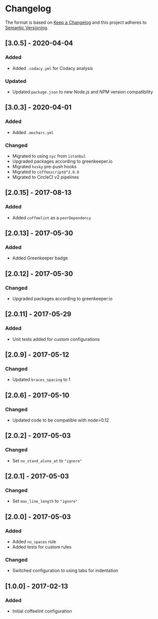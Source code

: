 # Changelog

The format is based on [Keep a Changelog](http://keepachangelog.com/)
and this project adheres to [Semantic Versioning](http://semver.org/).

## [3.0.5] - 2020-04-04
### Added
- Added `.codacy.yml` for Codacy analysis

### Updated
- Updated `package.json` to new Node.js and NPM version compatibility

## [3.0.3] - 2020-04-01
### Added
- Added `.mocharc.yml`

### Changed
- Migrated to using `nyc` from `istanbul`
- Upgraded packages according to greenkeeper.io
- Migrated `husky` pre-push hooks
- Migrated to `coffeescript@^2.0.0`
- Migrated to CircleCI v2 pipelines

## [2.0.15] - 2017-08-13
### Added
- Added `coffeelint` as a `peerDependency`

## [2.0.13] - 2017-05-30
### Added
- Added Greenkeeper badge

## [2.0.12] - 2017-05-30
### Changed
- Upgraded packages according to greenkeeper.io

## [2.0.11] - 2017-05-29
### Added
- Unit tests added for custom configurations

## [2.0.9] - 2017-05-12
### Changed
- Updated `braces_spacing` to 1

## [2.0.6] - 2017-05-10
### Changed
- Updated code to be compatible with node>0.12

## [2.0.2] - 2017-05-03
### Changed
- Set `no_stand_alone_at` to `"ignore"`

## [2.0.1] - 2017-05-03
### Changed
- Set `max_line_length` to `"ignore"`

## [2.0.0] - 2017-05-03
### Added
- Added `no_spaces` rule
- Added tests for custom rules

### Changed
- Switched configuration to using tabs for indentation

## [1.0.0] - 2017-02-13
### Added
- Initial coffeelint configuration
